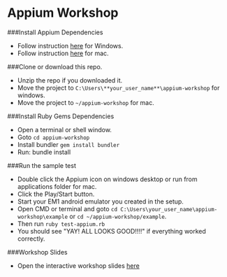 # Appium Workshop

###Install Appium Dependencies
* Follow instruction [here](https://github.com/isonic1/appium-workshop/blob/master/Appium%20Windows%20Installation%20Instructions.md) for Windows.
* Follow instruction [here](https://github.com/isonic1/appium-workshop/blob/master/Appium%20Mac%20Installation%20Instructions.md) for mac.

###Clone or download this repo.
* Unzip the repo if you downloaded it.
* Move the project to `C:\Users\**your_user_name**\appium-workshop` for windows.
* Move the project to `~/appium-workshop` for mac.

###Install Ruby Gems Dependencies
* Open a terminal or shell window.
* Goto `cd appium-workshop`
* Install bundler `gem install bundler`
* Run: bundle install

###Run the sample test
* Double click the Appium icon on windows desktop or run from applications folder for mac.
* Click the Play/Start button.
* Start your EM1 android emulator you created in the setup.
* Open CMD or terminal and goto `cd C:\Users\your_user_name\appium-workshop\example` or `cd ~/appium-workshop/example`.
* Then run `ruby test-appium.rb`
* You should see "YAY! ALL LOOKS GOOD!!!!" if everything worked correctly.

###Workshop Slides
* Open the interactive workshop slides [here](http://slides.com/justinison/deck)